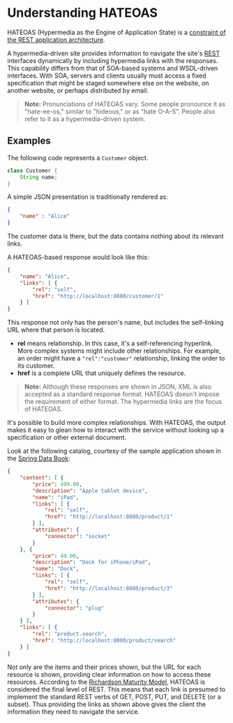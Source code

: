 # Understanding HATEOAS

HATEOAS (Hypermedia as the Engine of Application State) is a [constraint of the REST application architecture](https://en.wikipedia.org/wiki/HATEOAS).

A hypermedia-driven site provides information to navigate the site's [REST][u-rest] interfaces dynamically by including hypermedia links with the responses. This capability differs from that of SOA-based systems and WSDL-driven interfaces. With SOA, servers and clients usually must access a fixed specification that might be staged somewhere else on the website, on another website, or perhaps distributed by email.

> **Note:** Pronunciations of HATEOAS vary. Some people pronounce it as "hate-ee-os," similar to "hideous," or  as "hate O-A-S". People also refer to it as a hypermedia-driven system.


## Examples

The following code represents a `Customer` object.

```java
class Customer {
    String name;
}
```

A simple JSON presentation is traditionally rendered as:

```json
{ 
    "name" : "Alice"
}
```

The customer data is there, but the data contains nothing about its relevant links.

A HATEOAS-based response would look like this:

```json
{
    "name": "Alice",
    "links": [ {
        "rel": "self",
        "href": "http://localhost:8080/customer/1"
    } ]
}
```
This response not only has the person's name, but includes the self-linking URL where that person is located.

- **rel** means relationship. In this case, it's a self-referencing hyperlink. More complex systems might include other relationships. For example, an order might have a `"rel":"customer"` relationship, linking the order to its customer.
- **href** is a complete URL that uniquely defines the resource.

> **Note:** Although these responses are shown in JSON, XML is also accepted as a standard response format. HATEOAS doesn't impose the requirement of either format. The hypermedia links are the focus of HATEOAS.

It's possible to build more complex relationships. With HATEOAS, the output makes it easy to glean how to interact with the service without looking up a specification or other external document.

Look at the following catalog, courtesy of the sample application shown in the [Spring Data Book](https://github.com/SpringSource/spring-data-book):

```json
{
    "content": [ {
        "price": 499.00,
        "description": "Apple tablet device",
        "name": "iPad",
        "links": [ {
            "rel": "self",
            "href": "http://localhost:8080/product/1"
        } ],
        "attributes": {
            "connector": "socket"
        }
    }, {
        "price": 49.00,
        "description": "Dock for iPhone/iPad",
        "name": "Dock",
        "links": [ {
            "rel": "self",
            "href": "http://localhost:8080/product/3"
        } ],
        "attributes": {
            "connector": "plug"
        }
    } ],
    "links": [ {
        "rel": "product.search",
        "href": "http://localhost:8080/product/search"
    } ]
}   
```
Not only are the items and their prices shown, but the URL for each resource is shown, providing clear information on how to access these resources. According to the [Richardson Maturity Model](https://martinfowler.com/articles/richardsonMaturityModel.html), HATEOAS is considered the final level of REST. This means that each link is presumed to implement the standard REST verbs of GET, POST, PUT, and DELETE (or a subset). Thus providing the links as shown above gives the client the information they need to navigate the service.

[u-rest]: /understanding/rest
